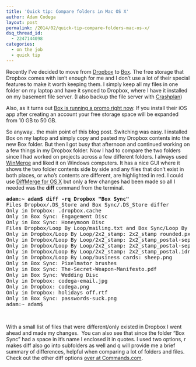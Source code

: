 ```yaml
---
title: 'Quick tip: Compare folders in Mac OS X'
author: Adam Codega
layout: post
permalink: /2014/02/quick-tip-compare-folders-mac-os-x/
dsq_thread_id:
  - 2247144098
categories:
  - on the job
  - quick tip
---
```

Recently I&#8217;ve decided to move from [Dropbox][1] to [Box][2]. The free storage that Dropbox comes with isn&#8217;t enough for me and I don&#8217;t use a lot of their special features to make it worth keeping them. I simply keep all my files in one folder on my laptop and have it synced to Dropbox, where I have it installed on my basement file server. (I also backup the file server with [Crashplan][3])

Also, as it turns out [Box is running a promo right now][4]. If you install their iOS app after creating an account your free storage space will be expanded from 10 GB to 50 GB.

So anyway.. the main point of this blog post. Switching was easy. I installed Box on my laptop and simply copy and pasted my Dropbox contents into the new Box folder. But then I got busy that afternoon and continued working on a few things in my Dropbox folder. Now I had to compare the two folders since I had worked on projects across a few different folders. I always used [WinMerge][5] and liked it on Windows computers. It has a nice GUI where it shows the two folder contents side by side and any files that don&#8217;t exist in both places, or who&#8217;s contents are different, are highlighted in red. I could use [DiffMerge for OS X][6] but only a few changes had been made so all I needed was the **diff** command from the terminal.

<pre><strong>adam:~ adam$ diff -rq Dropbox "Box Sync"</strong>
Files Dropbox/.DS_Store and Box Sync/.DS_Store differ
Only in Dropbox: .dropbox.cache
Only in Box Sync: Engagement Disc
Only in Box Sync: Honeymoon Disc
Files Dropbox/Loop By Loop/mailing.txt and Box Sync/Loop By Loop/mailing.txt differ
Only in Dropbox/Loop By Loop/2x2_stamp: 2x2_stamp rounded.pxm
Only in Dropbox/Loop By Loop/2x2_stamp: 2x2_stamp_postal-seperate.idraw
Only in Dropbox/Loop By Loop/2x2_stamp: 2x2_stamp_postal-seperate.png
Only in Dropbox/Loop By Loop/2x2_stamp: 2x2_stamp_postal.idraw
Only in Dropbox/Loop By Loop/business cards: sheep.png
Only in Box Sync: Pixelmator brushes
Only in Box Sync: The-Secret-Weapon-Manifesto.pdf
Only in Box Sync: Wedding Disc
Only in Dropbox: codega-email.jpg
Only in Dropbox: codega.png
Only in Dropbox: holidays off.rtf
Only in Box Sync: passwords-suck.png
adam:~ adam$</pre>

&nbsp;

With a small list of files that were different/only existed in Dropbox I went ahead and made my changes.  You can also see that since the folder &#8220;Box Sync&#8221; had a space in it&#8217;s name I enclosed it in quotes. I used two options, r makes diff also go into subfolders as well and q will provide me a brief summary of differences, helpful when comparing a lot of folders and files. Check out the other diff options [over at Commands.com][7].

 [1]: http://www.dropbox.com
 [2]: http://www.box.net
 [3]: http://www.code42.com/crashplan/
 [4]: https://blog.box.com/2014/01/get-the-all-new-box-for-iphone-and-ipad-50gb-free/
 [5]: http://winmerge.org/about/screenshots/
 [6]: http://www.sourcegear.com/diffmerge/
 [7]: http://mac.commands.com/diff/